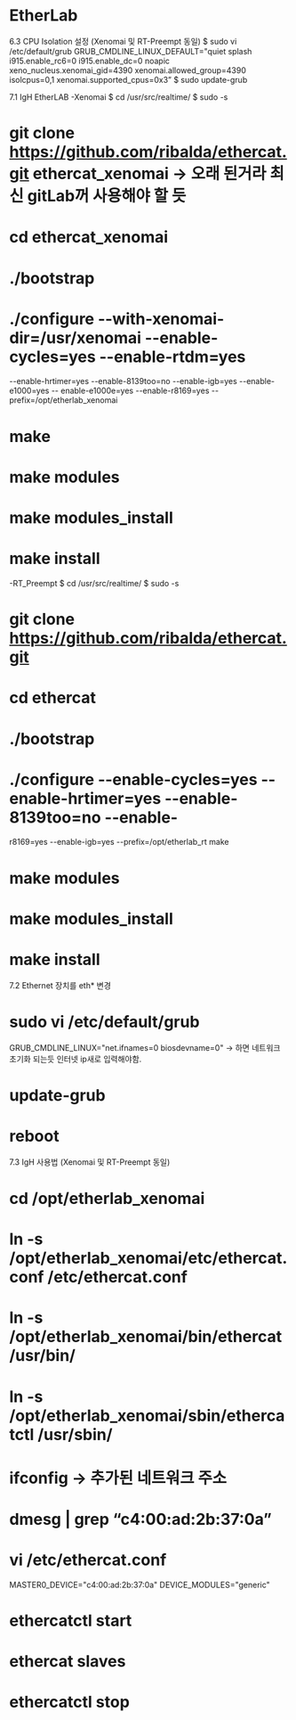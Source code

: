 # EtherLab

6.3 CPU Isolation 설정 (Xenomai 및 RT-Preempt 동일)
$
sudo vi /etc/default/grub
GRUB_CMDLINE_LINUX_DEFAULT="quiet splash i915.enable_rc6=0 i915.enable_dc=0
noapic xeno_nucleus.xenomai_gid=4390 xenomai.allowed_group=4390 isolcpus=0,1
xenomai.supported_cpus=0x3”
$
sudo update-grub

7.1 IgH EtherLAB
-Xenomai
$ cd /usr/src/realtime/
$ sudo -s
# git clone https://github.com/ribalda/ethercat.git ethercat_xenomai -> 오래 된거라 최신 gitLab꺼 사용해야 할 듯
# cd ethercat_xenomai
# ./bootstrap
# ./configure --with-xenomai-dir=/usr/xenomai --enable-cycles=yes --enable-rtdm=yes
--enable-hrtimer=yes --enable-8139too=no --enable-igb=yes --enable-e1000=yes --
enable-e1000e=yes --enable-r8169=yes --prefix=/opt/etherlab_xenomai  
# make
# make modules
# make modules_install
# make install

-RT_Preempt
$ cd /usr/src/realtime/
$ sudo -s
# git clone https://github.com/ribalda/ethercat.git
# cd ethercat
# ./bootstrap
# ./configure --enable-cycles=yes --enable-hrtimer=yes --enable-8139too=no --enable-
r8169=yes --enable-igb=yes --prefix=/opt/etherlab_rt
make
# make modules
# make modules_install
# make install

7.2 Ethernet 장치를 eth* 변경
# sudo vi /etc/default/grub
GRUB_CMDLINE_LINUX="net.ifnames=0 biosdevname=0"   -> 하면 네트워크 초기화 되는듯 인터넷 ip새로 입력해야함.
# update-grub
# reboot

7.3 IgH 사용법 (Xenomai 및 RT-Preempt 동일)
# cd /opt/etherlab_xenomai
# ln -s /opt/etherlab_xenomai/etc/ethercat.conf /etc/ethercat.conf
# ln -s /opt/etherlab_xenomai/bin/ethercat /usr/bin/
# ln -s /opt/etherlab_xenomai/sbin/ethercatctl /usr/sbin/
# ifconfig  -> 추가된 네트워크 주소
# dmesg | grep “c4:00:ad:2b:37:0a”
# vi /etc/ethercat.conf
MASTER0_DEVICE="c4:00:ad:2b:37:0a"
DEVICE_MODULES="generic"
# ethercatctl start
# ethercat slaves
# ethercatctl stop
